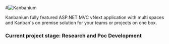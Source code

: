 #![Kanbanium](http://techbuzzz.me/assets/img/kanbanium/Kanbanium_logo.png)

Kanbanium fully featured ASP.NET MVC vNext application with multi spaces and Kanban's on premise solution for your teams or projects on one box.

### Current project stage: Research and Poc Development

